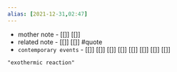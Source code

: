```yaml
---
alias: [2021-12-31,02:47]
---
```

- mother note - [[]] [[]]
- related note - [[]] [[]] #quote 
- `contemporary events` - [[]] [[]] [[]] [[]] [[]] [[]] [[]] [[]]


```query
"exothermic reaction"
```